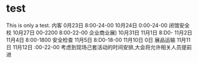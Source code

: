 # test
This is only a test.
内客
0月23日
8:00-24-00
10月24日
0:00-24-00
闭馆安全校
10月27日
00-2200
8:00-22-00
企业商业展)
10月31日
11月1日
8:D0-
11月2日
11月4日
8:00-1800
安全检查
11月5日
8:D0-18-00
11月10日
0日
展品运输
11月11日
11月12日
:00-22-00
考虑到现场己套活动的时间安排,大会将允许相关人员提前进
